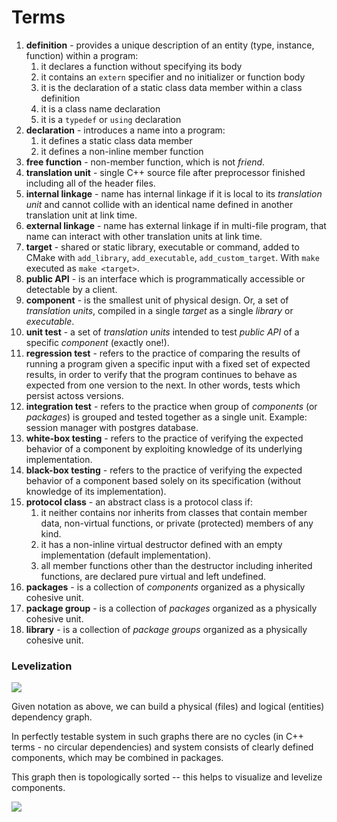 [//]: # (
Copyright Quadrivium LLC
All Rights Reserved
SPDX-License-Identifier: Apache-2.0
)

# Terms

1. **definition** - provides a unique description of an entity (type, instance, function) within a program:
   1. it declares a function without specifying its body
   2. it contains an `extern` specifier and no initializer or function body
   3. it is the declaration of a static class data member within a class definition
   4. it is a class name declaration
   5. it is a `typedef` or `using` declaration
2. **declaration** - introduces a name into a program:
   1. it defines a static class data member
   2. it defines a non-inline member function
3. **free function** - non-member function, which is not *friend*.
4. **translation unit** - single C++ source file after preprocessor finished including all of the header files.
5. **internal linkage** - name has internal linkage if it is local to its *translation unit* and cannot collide with an identical name defined in another translation unit at link time.
6. **external linkage** - name has external linkage if in multi-file program, that name can interact with other translation units at link time.
7. **target** - shared or static library, executable or command, added to CMake with `add_library`, `add_executable`, `add_custom_target`. With `make` executed as `make <target>`.
8. **public API** - is an interface which is programmatically accessible or detectable by a client.
9. **component** - is the smallest unit of physical design. Or, a set of *translation units*, compiled in a single *target* as a single *library* or *executable*.
10. **unit test** - a set of *translation units* intended to test *public API* of a specific *component* (exactly one!).
11. **regression test** - refers to the practice of comparing the results of running a program given a specific input with a fixed set of expected results, in order to verify that the program continues to behave as expected from one version to the next. In other words, tests which persist actoss versions.
12. **integration test** - refers to the practice when group of *components* (or *packages*) is grouped and tested together as a single unit. Example: session manager with postgres database.
13. **white-box testing** - refers to the practice of verifying the expected behavior of a component by exploiting knowledge of its underlying implementation.
14. **black-box testing** - refers to the practice of verifying the expected behavior of a component based solely on its specification (without knowledge of its implementation).
15. **protocol class** - an abstract class is a protocol class if:
    1. it neither contains nor inherits from classes that contain member data, non-virtual functions, or private (protected) members of any kind.
    2. it has a non-inline virtual destructor defined with an empty implementation (default implementation).
    3. all member functions other than the destructor including inherited functions, are declared pure virtual and left undefined.
16. **packages** - is a collection of *components* organized as a physically cohesive unit.
17. **package group** - is a collection of *packages* organized as a physically cohesive unit.
18. **library** - is a collection of *package groups* organized as a physically cohesive unit.

### Levelization

![](https://user-images.githubusercontent.com/1867551/34187766-5dec01f6-e576-11e7-8c85-1016a917d99a.png)

Given notation as above, we can build a physical (files) and logical (entities) dependency graph.

In perfectly testable system in such graphs there are no cycles (in C++ terms - no circular dependencies) and system consists of clearly defined components, which may be combined in packages.

This graph then is topologically sorted -- this helps to visualize and levelize components.

![](https://user-images.githubusercontent.com/1867551/34187756-5178b00e-e576-11e7-8b71-18946b48cd7a.png)
